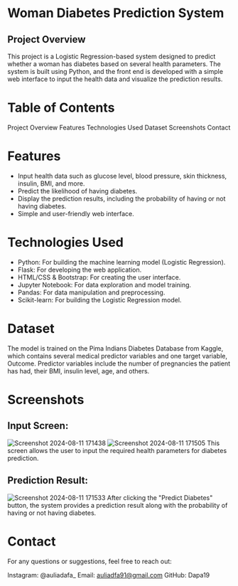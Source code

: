 # Woman Diabetes Prediction System
## Project Overview
This project is a Logistic Regression-based system designed to predict whether a woman has diabetes based on several health parameters. The system is built using Python, and the front end is developed with a simple web interface to input the health data and visualize the prediction results.

# Table of Contents
Project Overview
Features
Technologies Used
Dataset
Screenshots
Contact

# Features
- Input health data such as glucose level, blood pressure, skin thickness, insulin, BMI, and more.
- Predict the likelihood of having diabetes.
- Display the prediction results, including the probability of having or not having diabetes.
- Simple and user-friendly web interface.

# Technologies Used
- Python: For building the machine learning model (Logistic Regression).
- Flask: For developing the web application.
- HTML/CSS & Bootstrap: For creating the user interface.
- Jupyter Notebook: For data exploration and model training.
- Pandas: For data manipulation and preprocessing.
- Scikit-learn: For building the Logistic Regression model.

# Dataset
The model is trained on the Pima Indians Diabetes Database from Kaggle, which contains several medical predictor variables and one target variable, Outcome. Predictor variables include the number of pregnancies the patient has had, their BMI, insulin level, age, and others.

# Screenshots
## Input Screen:
![Screenshot 2024-08-11 171438](https://github.com/user-attachments/assets/d79c4af2-95db-482b-8ede-fbe490c6629a)
![Screenshot 2024-08-11 171505](https://github.com/user-attachments/assets/d7dd68ef-3c8d-4fc9-a9ea-61afc78013ff)
This screen allows the user to input the required health parameters for diabetes prediction.

## Prediction Result:
![Screenshot 2024-08-11 171533](https://github.com/user-attachments/assets/561b4fbb-362a-4278-a471-f20de2cb65bf)
After clicking the "Predict Diabetes" button, the system provides a prediction result along with the probability of having or not having diabetes.

# Contact
For any questions or suggestions, feel free to reach out:

Instagram: @auliadafa_
Email: auliadfa91@gmail.com
GitHub: Dapa19


